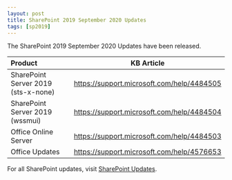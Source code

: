 ```yaml
---
layout: post
title: SharePoint 2019 September 2020 Updates
tags: [sp2019]
---
```


The SharePoint 2019 September 2020 Updates have been released.

|Product | KB Article |
|:--- |--- |
|SharePoint Server 2019 (sts-x-none) | <https://support.microsoft.com/help/4484505> |
|SharePoint Server 2019 (wssmui) | <https://support.microsoft.com/help/4484504> |
|Office Online Server | <https://support.microsoft.com/help/4484503> |
|Office Updates | <https://support.microsoft.com/help/4576653> |

For all SharePoint updates, visit [SharePoint Updates](https://sharepointupdates.com).